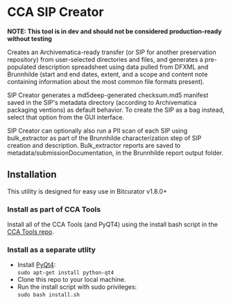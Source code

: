 # CCA SIP Creator

**NOTE: This tool is in dev and should not be considered production-ready without testing**

Creates an Archivematica-ready transfer (or SIP for another preservation repository) from user-selected directories and files, and generates a pre-populated description spreadsheet using data pulled from DFXML and Brunnhilde (start and end dates, extent, and a scope and content note containing information about the most common file formats present).  

SIP Creator generates a md5deep-generated checksum.md5 manifest saved in the SIP's metadata directory (according to Archivematica packaging ventions) as default behavior. To create the SIP as a bag instead, select that option from the GUI interface.  

SIP Creator can optionally also run a PII scan of each SIP using bulk_extractor as part of the Brunnhilde characterization step of SIP creation and description. Bulk_extractor reports are saved to metadata/submissionDocumentation, in the Brunnhilde report output folder.  

## Installation

This utility is designed for easy use in Bitcurator v1.8.0+

### Install as part of CCA Tools  

Install all of the CCA Tools (and PyQT4) using the install bash script in the [CCA Tools repo](https://github.com/timothyryanwalsh/cca-tools).  

### Install as a separate utlity
* Install [PyQt4](https://www.riverbankcomputing.com/software/pyqt/download):  
`sudo apt-get install python-qt4`  
* Clone this repo to your local machine.  
* Run the install script with sudo privileges:  
`sudo bash install.sh`  
